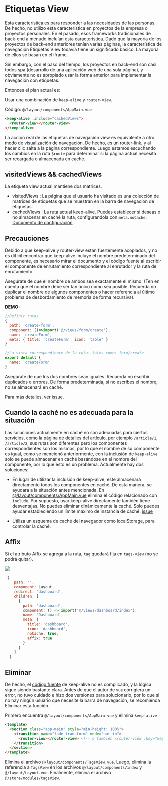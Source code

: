# Etiquetas View

Esta característica es para responder a las necesidades de las personas. De hecho, no utilizo esta característica en proyectos de la empresa o proyectos personales. En el pasado, esos frameworks tradicionales de back-end a menudo incluían esta característica. Dado que la mayoría de los proyectos de back-end anteriores tenían varias páginas, la característica de navegación Etiquetas View todavía tiene un significado básico. La mayoría de ellos se basan en el iframe.

Sin embargo, con el paso del tiempo, los proyectos en back-end son casi todos spa (desarrollo de una aplicación web de una sola página), y obviamente no es apropiado usar la forma anterior para implementar la navegación con etiquetas.

Entonces el plan actual es:

Usar una combinación de `keep-alive` y `router-view`.

Código: `@/layout/components/AppMain.vue`

```html
<keep-alive :include="cachedViews">
  <router-view></router-view>
</keep-alive>
```

La acción real de las etiquetas de navegación view es equivalente a otro modo de visualización de navegación. De hecho, es un router-link, y al hacer clic salta a la página correspondiente. Luego estamos escuchando los cambios en la ruta `$route` para determinar si la página actual necesita ser recargada o almacenada en caché.

## visitedViews && cachedViews

La etiqueta view actual mantiene dos matrices.

- visitedViews : La página que el usuario ha visitado es una colección de matrices de etiquetas que se muestran en la barra de navegación de etiquetas.
- cachedViews : La ruta actual keep-alive. Puedes establecer si deseas o no almacenar en caché la ruta, configurandola con `meta.noCache`. [Documento de configuración](router-and-nav.md)

## Precauciones

Debido a que keep-alive y router-view están fuertemente acoplados, y no es difícil encontrar que keep-alive incluye el nombre predeterminado del componente, es necesario mirar el documento y el código fuente al escribir el componente de enrutamiento correspondiente al enrutador y la ruta de enrutamiento.

Asegúrate de que el nombre de ambos sea exactamente el mismo. (Ten en cuenta que el nombre debe ser tan único como sea posible. Recuerda no duplicar el nombre de algunos componentes o hacer referencia al último problema de desbordamiento de memoria de forma recursiva).

**DEMO:**

```js
//Definir rutas
{
  path: 'create-form',
  component: ()=>import('@/views/form/create'),
  name: 'createForm',
  meta: { title: 'createForm', icon: 'table' }
}
```

```js
//La vista correspondiente de la ruta. tales como: form/create
export default {
  name: 'createForm'
}
```

Asegúrate de que los dos nombres sean iguales. Recuerda no escribir duplicados o errores. De forma predeterminada, si no escribes el nombre, no se almacenará en caché.

Para más detalles, ver [issue](https://github.com/vuejs/vue/issues/6938#issuecomment-345728620).

## Cuando la caché no es adecuada para la situación

Las soluciones actualmente en caché no son adecuadas para ciertos servicios, como la página de detalles del artículo, por ejemplo `/article/1`, `/article/2`, sus rutas son diferentes pero los componentes correspondientes son los mismos, por lo que el nombre de su componente es igual, como se mencionó anteriormente, con la inclusión de `keep-alive` solo se puede almacenar en caché basándose en el nombre del componente, por lo que esto es un problema. Actualmente hay dos soluciones:

- En lugar de utilizar la inclusión de keep-alive, este almacenará directamente todos los componentes en caché. De esta manera, se ayudara a la situación antes mencionada.
  En [@/layout/components/AppMain.vue](https://github.com/PAXFE/vue-element-admin/blob/master/src/layout/components/AppMain.vue) elimina el código relacionado con `include`. Por supuesto, usar keep-alive directamente también tiene desventajas. No puedes eliminar dinámicamente la caché. Solo puedes ayudar estableciendo un límite máximo de instancia de caché.
  [issue](https://github.com/vuejs/vue/issues/6509)

- Utiliza un esquema de caché del navegador como localStorage, para controlar la caché.

## Affix <Badge text="v3.10.0+"/>

Si el atributo Affix se agrega a la ruta, `tag` quedará fija en `tags-view` (no se podrá quitar).

![](https://user-images.githubusercontent.com/8121621/52840303-cd5c9280-3133-11e9-928f-e2825eaab51b.png)

```js {14}
 {
    path: '',
    component: Layout,
    redirect: 'dashboard',
    children: [
      {
        path: 'dashboard',
        component: () => import('@/views/dashboard/index'),
        name: 'Dashboard',
        meta: {
          title: 'dashboard',
          icon: 'dashboard',
          noCache: true,
          affix: true
        }
      }
    ]
  }
```

## Eliminar

De hecho, el [código fuente](<(https://github.com/vuejs/vue/blob/dev/src/core/components/keep-alive.js)>) de keep-alive no es complicado, y la lógica sigue siendo bastante clara. Antes de que el autor de `vue` corrigiera un error, no tuvo cuidado e hizo dos versiones para solucionarlo, por lo que si no hay ningún usuario que necesite la barra de navegación, se recomienda Eliminar esta función.

Primero encuentra
`@/layout/components/AppMain.vue` y elimina `keep-alive`

```html
<template>
  <section class="app-main" style="min-height: 100%">
    <transition name="fade-transform" mode="out-in">
      <router-view></router-view> <!-- o también <router-view :key="key"/> -->
    </transition>
  </section>
</template>
```

Elimina el archivo `@/layout/components/TagsView.vue`. Luego, elimina la referencia a `TagsView` en los archivos `@/layout/components/index` y `@/layout/Layout.vue`. Finalmente, elimina el archivo `@/store/modules/tagsView`.
